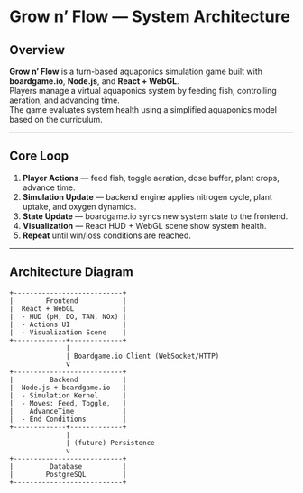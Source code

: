 # Grow n’ Flow — System Architecture

## Overview
**Grow n’ Flow** is a turn-based aquaponics simulation game built with **boardgame.io**, **Node.js**, and **React + WebGL**.  
Players manage a virtual aquaponics system by feeding fish, controlling aeration, and advancing time.  
The game evaluates system health using a simplified aquaponics model based on the curriculum.

---

## Core Loop
1. **Player Actions** — feed fish, toggle aeration, dose buffer, plant crops, advance time.  
2. **Simulation Update** — backend engine applies nitrogen cycle, plant uptake, and oxygen dynamics.  
3. **State Update** — boardgame.io syncs new system state to the frontend.  
4. **Visualization** — React HUD + WebGL scene show system health.  
5. **Repeat** until win/loss conditions are reached.

---

## Architecture Diagram
```plaintext
+---------------------------+
|        Frontend           |
|  React + WebGL            |
|  - HUD (pH, DO, TAN, NOx) |
|  - Actions UI             |
|  - Visualization Scene    |
+-------------+-------------+
              |
              | Boardgame.io Client (WebSocket/HTTP)
              v
+---------------------------+
|         Backend           |
|  Node.js + boardgame.io   |
|  - Simulation Kernel      |
|  - Moves: Feed, Toggle,   |
|    AdvanceTime            |
|  - End Conditions         |
+-------------+-------------+
              |
              | (future) Persistence
              v
+---------------------------+
|         Database          |
|        PostgreSQL         |
+---------------------------+
